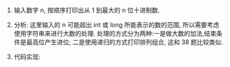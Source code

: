 1.  输入数字 n, 按顺序打印出从 1 到最大的 n 位十进制数.

2. 分析: 这里输入的 n 可能超出 int 或 long 所能表示的数的范围, 所以需要考虑使用字符串来进行大数的处理. 处理的方式分为两种:一是做大数的加法,结束条件是最高位产生进位; 二是使用递归的方式打印排列组合, 这和 38 题比较类似.

3. 代码实现:

    ```java
    
    ```

    

